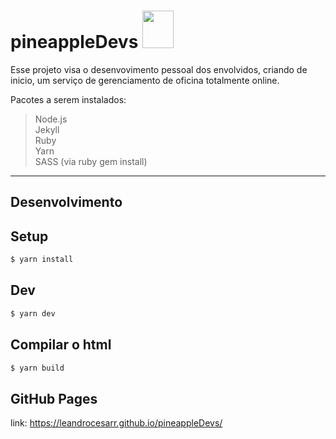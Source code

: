 #  pineappleDevs <img src="src/assests/static/pineapple.svg" width="50" height="60" padding="0">

Esse projeto visa o desenvovimento pessoal dos envolvidos, criando de inicio, um serviço de gerenciamento de oficina totalmente online.

Pacotes a serem instalados: 
> Node.js<br />
> Jekyll <br />
> Ruby <br />
> Yarn <br />
> SASS (via ruby gem install) <br />

---
Desenvolvimento
---

Setup
---
```sh
$ yarn install
```

Dev
---
```sh
$ yarn dev
```

Compilar o html
---
```sh
$ yarn build
```




GitHub Pages
---
link: https://leandrocesarr.github.io/pineappleDevs/
